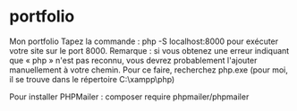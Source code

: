 # portfolio
Mon portfolio
Tapez la commande : php -S localhost:8000  pour exécuter votre site sur le port 8000. 
Remarque : si vous obtenez une erreur indiquant que « php » n'est pas reconnu, vous devrez probablement l'ajouter manuellement à votre chemin. Pour ce faire, recherchez php.exe (pour moi, il se trouve dans le répertoire C:\xampp\php\)


Pour installer PHPMailer : composer require phpmailer/phpmailer